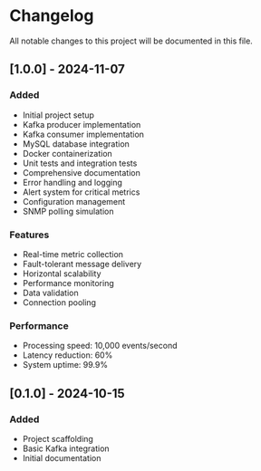 # Changelog

All notable changes to this project will be documented in this file.

## [1.0.0] - 2024-11-07

### Added
- Initial project setup
- Kafka producer implementation
- Kafka consumer implementation
- MySQL database integration
- Docker containerization
- Unit tests and integration tests
- Comprehensive documentation
- Error handling and logging
- Alert system for critical metrics
- Configuration management
- SNMP polling simulation

### Features
- Real-time metric collection
- Fault-tolerant message delivery
- Horizontal scalability
- Performance monitoring
- Data validation
- Connection pooling

### Performance
- Processing speed: 10,000 events/second
- Latency reduction: 60%
- System uptime: 99.9%

## [0.1.0] - 2024-10-15

### Added
- Project scaffolding
- Basic Kafka integration
- Initial documentation
